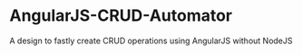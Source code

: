 # AngularJS-CRUD-Automator
A design to fastly create CRUD operations using AngularJS without NodeJS
